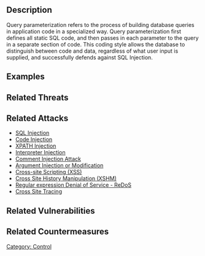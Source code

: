 ## Description

Query parameterization refers to the process of building database
queries in application code in a specialized way. Query parameterization
first defines all static SQL code, and then passes in each parameter to
the query in a separate section of code. This coding style allows the
database to distinguish between code and data, regardless of what user
input is supplied, and successfully defends against SQL Injection.

## Examples

## Related Threats

## Related Attacks

  - [SQL Injection](SQL_Injection "wikilink")
  - [Code Injection](Code_Injection "wikilink")
  - [XPATH Injection](XPATH_Injection "wikilink")
  - [Interpreter Injection](Interpreter_Injection "wikilink")
  - [Comment Injection Attack](Comment_Injection_Attack "wikilink")
  - [Argument Injection or
    Modification](Argument_Injection_or_Modification "wikilink")
  - [Cross-site Scripting
    (XSS)](Cross-site_Scripting_\(XSS\) "wikilink")
  - [Cross Site History Manipulation
    (XSHM)](Cross_Site_History_Manipulation_\(XSHM\) "wikilink")
  - [Regular expression Denial of Service -
    ReDoS](Regular_expression_Denial_of_Service_-_ReDoS "wikilink")
  - [Cross Site Tracing](Cross_Site_Tracing "wikilink")

## Related Vulnerabilities

## Related Countermeasures

[Category: Control](Category:_Control "wikilink")